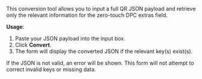This conversion tool allows you to input a full QR JSON payload and retrieve only the relevant information for the zero-touch DPC extras field.

**Usage**:
1. Paste your JSON payload into the input box.
2. Click **Convert**.
3. The form will display the converted JSON if the relevant key(s) exist(s).

If the JSON is not valid, an error will be shown. This form will not attempt to correct invalid keys or missing data.